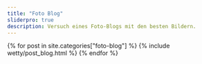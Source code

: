 ```yaml
---
title: "Foto Blog"
sliderpro: true
description: Versuch eines Foto-Blogs mit den besten Bildern.
---
```

{% for post in site.categories["foto-blog"] %}
{% include wetty/post_blog.html %}
{% endfor %}
